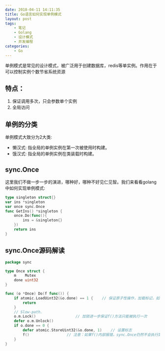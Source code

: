 ```yaml
---
date: 2018-04-11 14:11:35
title: Go语言如何实现单例模式
layout: post
tags:
    - 笔记
    - Golang
    - 设计模式
    - 并发编程
categories:
    - Go
---
```


单例模式是常见的设计模式，被广泛用于创建数据库，redis等单实例。作用在于可以控制实例个数节省系统资源

## 特点：
1. 保证调用多次，只会参数单个实例
2. 全局访问

## 单例的分类
单例模式大致分为2大类:
* 懒汉式: 指全局的单例实例在第一次被使用时构建。
* 饿汉式: 指全局的单例实例在类装载时构建。

## sync.Once
这里我们不做一步一步的演进，哪种好，哪种不好见仁见智。我们来看看golang中如何实现单例模式:
```go
type singleton struct{}
var ins *singleton
var once sync.Once
func GetIns() *singleton {
    once.Do(func(){
        ins = &singleton{}
    })
    return ins
}
```

## sync.Once源码解读
```go
package sync

type Once struct {
    m    Mutex
    done uint32
}

func (o *Once) Do(f func()) {
    if atomic.LoadUint32(&o.done) == 1 { 	// 保证原子性操作，加载标记，如果存在直接返回
        return
    }
    // Slow-path.
    o.m.Lock() 					// 加锁进一步保证f()方法只能被执行一次
    defer o.m.Unlock()
    if o.done == 0 {
        defer atomic.StoreUint32(&o.done, 1) 	// 设置标志
        f()					// 注意：如果f()内部报错，sync.Once仍然不会执行第二次
    }
}
```
